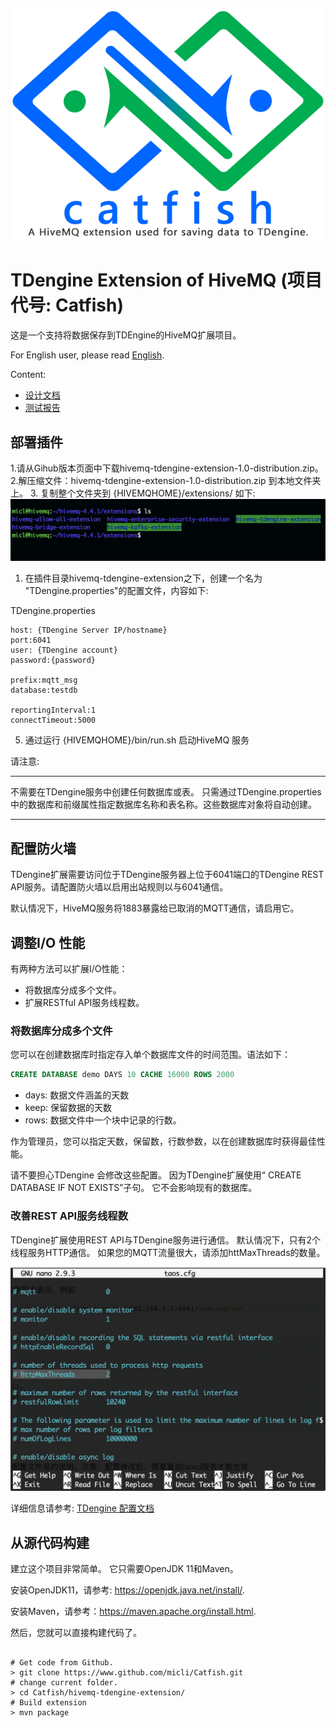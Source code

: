 ![catfish logo](./images/catfish-logo.png)

# TDengine Extension of HiveMQ (项目代号: Catfish)

这是一个支持将数据保存到TDEngine的HiveMQ扩展项目。

For English user, please read [English](index.md).

Content:

+ [设计文档](design_cn.md)
+ [测试报告](testing_cn.md)

## 部署插件

1.请从Gihub版本页面中下载hivemq-tdengine-extension-1.0-distribution.zip。
2.解压缩文件：hivemq-tdengine-extension-1.0-distribution.zip 到本地文件夹上。
3. 复制整个文件夹到 {HIVEMQHOME}/extensions/ 如下:
![extensions folder layout](./images/extension-folder.png)
1. 在插件目录hivemq-tdengine-extension之下，创建一个名为 "TDengine.properties"的配置文件，内容如下:

TDengine.properties
```shell
host: {TDengine Server IP/hostname}
port:6041
user: {TDengine account}
password:{password}

prefix:mqtt_msg
database:testdb

reportingInterval:1
connectTimeout:5000
```
5. 通过运行 {HIVEMQHOME}/bin/run.sh 启动HiveMQ 服务

请注意:
****
不需要在TDengine服务中创建任何数据库或表。 只需通过TDengine.properties中的数据库和前缀属性指定数据库名称和表名称。这些数据库对象将自动创建。
****

## 配置防火墙

TDengine扩展需要访问位于TDengine服务器上位于6041端口的TDengine REST API服务。请配置防火墙以启用出站规则以与6041通信。

默认情况下，HiveMQ服务将1883暴露给已取消的MQTT通信，请启用它。

## 调整I/O 性能

有两种方法可以扩展I/O性能：
+ 将数据库分成多个文件。
+ 扩展RESTful API服务线程数。

### 将数据库分成多个文件

您可以在创建数据库时指定存入单个数据库文件的时间范围。语法如下：

```sql
CREATE DATABASE demo DAYS 10 CACHE 16000 ROWS 2000 
```
+ days: 数据文件涵盖的天数
+ keep: 保留数据的天数
+ rows: 数据文件中一个块中记录的行数。

作为管理员，您可以指定天数，保留数，行数参数，以在创建数据库时获得最佳性能。

请不要担心TDengine 会修改这些配置。 因为TDengine扩展使用“ CREATE DATABASE IF NOT EXISTS”子句。 它不会影响现有的数据库。

### 改善REST API服务线程数

TDengine扩展使用REST API与TDengine服务进行通信。 默认情况下，只有2个线程服务HTTP通信。 如果您的MQTT流量很大，请添加httMaxThreads的数量。

![taos.cfg](./images/tsos.cfg.png)

详细信息请参考:
[TDengine 配置文档](https://www.taosdata.com/en/documentation/administrator/#Configuration-on-Server)

## 从源代码构建

建立这个项目非常简单。 它只需要OpenJDK 11和Maven。

安装OpenJDK11，请参考: https://openjdk.java.net/install/.

安装Maven，请参考：https://maven.apache.org/install.html.

然后，您就可以直接构建代码了。

```shell

# Get code from Github.
> git clone https://www.github.com/micli/Catfish.git
# change current folder.
> cd Catfish/hivemq-tdengine-extension/
# Build extension
> mvn package

```
